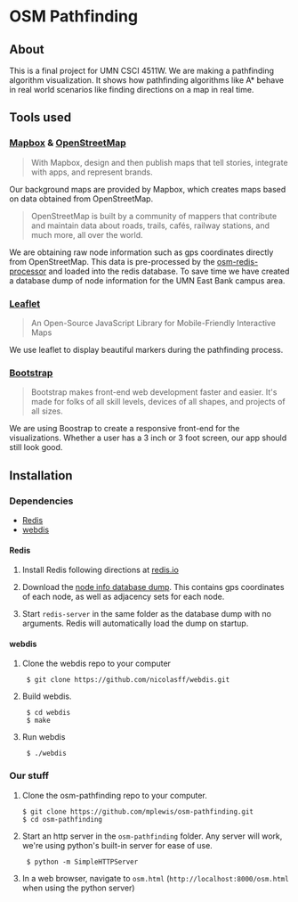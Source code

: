 # OSM Pathfinding

## About

This is a final project for UMN CSCI 4511W. We are making a pathfinding algorithm visualization. It shows how pathfinding algorithms like A* behave in real world scenarios like finding directions on a map in real time.

## Tools used

### [Mapbox](https://www.mapbox.com/) & [OpenStreetMap](http://www.openstreetmap.org/about)

>With Mapbox, design and then publish maps that tell stories, integrate with apps, and represent brands.

Our background maps are provided by Mapbox, which creates maps based on data obtained from OpenStreetMap.

>OpenStreetMap is built by a community of mappers that contribute and maintain data about roads, trails, cafés, railway stations, and much more, all over the world.

We are obtaining raw node information such as gps coordinates directly from OpenStreetMap. This data is pre-processed by the [osm-redis-processor](https://github.com/mplewis/osm-redis-processor) and loaded into the redis database. To save time we have created a database dump of  node information for the UMN East Bank campus area.

### [Leaflet](http://leafletjs.com/)

>An Open-Source JavaScript Library for Mobile-Friendly Interactive Maps

We use leaflet to display beautiful markers during the pathfinding process.

### [Bootstrap](http://getbootstrap.com/)

>Bootstrap makes front-end web development faster and easier. It's made for folks of all skill levels, devices of all shapes, and projects of all sizes.

We are using Boostrap to create a responsive front-end for the visualizations. Whether a user has a 3 inch or 3 foot screen, our app should still look good.

## Installation

### Dependencies 

* [Redis](http://redis.io/)
* [webdis](https://github.com/nicolasff/webdis)

#### Redis
1. Install Redis following directions at [redis.io](http://redis.io/)

2. Download the [node info database dump](https://dl.dropboxusercontent.com/u/40265/dump.rdb). This contains gps coordinates of each node, as well as adjacency sets for each node.

3. Start `redis-server` in the same folder as the database dump with no arguments. Redis will automatically load the dump on startup.

#### webdis

1. Clone the webdis repo to your computer

		$ git clone https://github.com/nicolasff/webdis.git

2. Build webdis.

		$ cd webdis
		$ make

3. Run webdis

		$ ./webdis

### Our stuff
1.  Clone the osm-pathfinding repo to your computer.

		$ git clone https://github.com/mplewis/osm-pathfinding.git
		$ cd osm-pathfinding

2. Start an http server in the `osm-pathfinding` folder. Any server will work, we're using python's built-in server for ease of use.

		$ python -m SimpleHTTPServer

3. In a web browser, navigate to `osm.html` (`http://localhost:8000/osm.html` when using the python server)
